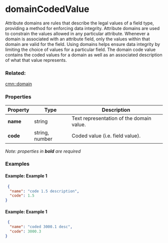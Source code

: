 # domainCodedValue

Attribute domains are rules that describe the legal values of a field type, providing a method for enforcing data integrity. Attribute domains are used to constrain the values allowed in any particular attribute. Whenever a domain is associated with an attribute field, only the values within that domain are valid for the field. Using domains helps ensure data integrity by limiting the choice of values for a particular field. The domain code value contains the coded values for a domain as well as an associated description of what that value represents.

### Related:

[cmn::domain](domain.cmn.md)
### Properties

| Property | Type | Description |
| --- | --- | --- |
| **name** | string | Text representation of the domain value. |
| **code** | string, number | Coded value (i.e. field value). |

*Note: properties in **bold** are required*

### Examples 

#### Example: Example 1 

```json
 {
  "name": "code 1.5 description",
  "code": 1.5
} 
```

#### Example: Example 1 

```json
 {
  "name": "coded 3000.1 desc",
  "code": 3000.3
} 
```

